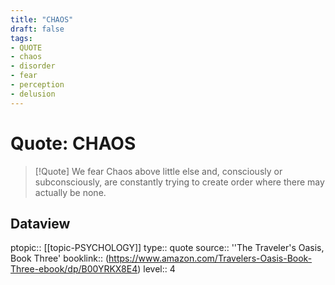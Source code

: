 ```yaml
---
title: "CHAOS"
draft: false
tags:
- QUOTE
- chaos
- disorder
- fear
- perception
- delusion
---
```


# Quote: CHAOS
> [!Quote]
> We fear Chaos above little else and, consciously or subconsciously, are constantly trying to create order where there may actually be none.

## Dataview
ptopic:: [[topic-PSYCHOLOGY]]
type:: quote
source:: ''The Traveler's Oasis, Book Three'
booklink:: (https://www.amazon.com/Travelers-Oasis-Book-Three-ebook/dp/B00YRKX8E4)
level:: 4